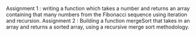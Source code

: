 Assignment 1 : writing a function which takes a number and returns an array containing that many numbers from the Fibonacci sequence using iteration and recursion.
Assignment 2 : Building a function mergeSort that takes in an array and returns a sorted array, using a recursive merge sort methodology.
